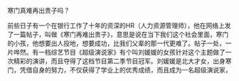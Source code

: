 寒门真难再出贵子吗？

前些日子有一个在银行工作了十年的资深的HR（人力资源管理师），他在网络上发了一篇帖子，叫做《寒门再难出贵子》，意思是说在当下我们这个社会里面，寒门的小孩，他想要出人投地，想要成功，比我们父辈的那一代更难了。帖子一处，一片哗然。有一档综艺节目《超级演说家》有个叫刘媛媛的女孩针对这个主题做了一次精彩的演讲，而且夺得了这档节目第二季节目冠军。刘媛媛是北大才女，出身寒门，凭借自身的努力，不仅获得了学业上的优秀成绩，而且成为一名超级演说家，



